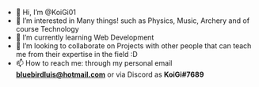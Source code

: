 - 👋 Hi, I’m @KoiGi01
- 👀 I’m interested in Many things! such as Physics, Music, Archery and of course Technology
- 🌱 I’m currently learning Web Development
- 💞️ I’m looking to collaborate on Projects with other people that can teach me from their expertise in the field :D
- 📫 How to reach me: through my personal email **bluebirdluis@hotmail.com** or via Discord as **KoiGi#7689**

<!---
KoiGi01/KoiGi01 is a ✨ special ✨ repository because its `README.md` (this file) appears on your GitHub profile.
You can click the Preview link to take a look at your changes.
--->
